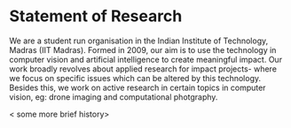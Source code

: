 # Statement of Research

We are a student run organisation in the Indian Institute of Technology, Madras (IIT Madras). Formed in 2009, our aim is to use the technology in computer vision and artificial intelligence to create meaningful impact. Our work broadly revolves about applied research for impact projects- where we focus on specific issues which can be altered by this technology. Besides this, we work on active research in certain topics in computer vision, eg: drone imaging and computational photgraphy.

< some more brief history>

<Present projects>